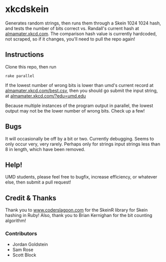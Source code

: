 # xkcdskein
Generates random strings, then runs them through a Skein 1024 1024 hash, and tests the number of bits correct vs. Randall's current hash at [almamater.xkcd.com](http://almamater.xkcd.com). The comparison hash value is currently hardcoded, not scraped, so if it changes, you'll need to pull the repo again!

## Instructions
Clone this repo, then run 

```
rake parallel
```

If the lowest number of wrong bits is lower than umd's current record at [almamater.xkcd.com/best.csv](http://almamater.xkcd.com/best.csv), then you should go submit the input string, at [almamater.xkcd.com/?edu=umd.edu](http://almamater.xkcd.com/?edu=umd.edu)

Because multiple instances of the program output in parallel, the lowest output may not be the lower number of wrong bits. Check up a few!

## Bugs
It will occasionally be off by a bit or two. Currently debugging. Seems to only occur very, very rarely. Perhaps only for strings input strings less than 8 in length, which have been removed.

## Help!
UMD students, please feel free to bugfix, increase efficiency, or whatever else, then submit a pull request!

## Credit & Thanks
Thank you to www.coderslagoon.com for the SkeinR library for Skein hashing in Ruby!
Also, thank you to Brian Kernighan for the bit counting algorithm!

### Contributors
* Jordan Goldstein
* Sam Rose
* Scott Block
